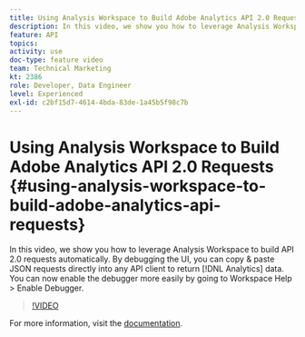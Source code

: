 ```yaml
---
title: Using Analysis Workspace to Build Adobe Analytics API 2.0 Requests
description: In this video, we show you how to leverage Analysis Workspace to build API 2.0 requests automatically. By debugging the UI, you can copy & paste JSON requests directly into any API client to return Analytics data.
feature: API
topics: 
activity: use
doc-type: feature video
team: Technical Marketing
kt: 2386
role: Developer, Data Engineer
level: Experienced
exl-id: c2bf15d7-4614-4bda-83de-1a45b5f98c7b
---
```

# Using Analysis Workspace to Build Adobe Analytics API 2.0 Requests {#using-analysis-workspace-to-build-adobe-analytics-api-requests}

In this video, we show you how to leverage Analysis Workspace to build API 2.0 requests automatically. By debugging the UI, you can copy & paste JSON requests directly into any API client to return [!DNL Analytics] data. You can now enable the debugger more easily by going to Workspace Help > Enable Debugger.

>[!VIDEO](https://video.tv.adobe.com/v/25890/?quality=12&learn=on)

For more information, visit the [documentation](https://developer.adobe.com/analytics-apis/docs/2.0/#!AdobeDocs/analytics-2.0-apis/master/reporting-tricks.html).
